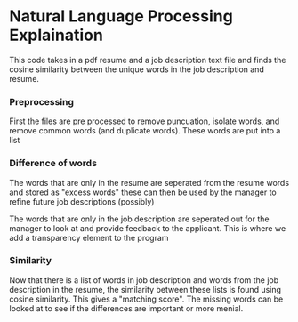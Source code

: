 # Natural Language Processing Explaination

This code takes in a pdf resume and a job description text file and finds the cosine similarity between the unique words in the job description and resume.

### Preprocessing
First the files are pre processed to remove puncuation, isolate words, and remove common words (and duplicate words). These words are put into a list

### Difference of words
The words that are only in the resume are seperated from the resume words and stored as "excess words" these can then be used by the manager to refine future job descriptions (possibly)

The words that are only in the job description are seperated out for the manager to look at and provide feedback to the applicant. This is where we add a transparency element to the program

### Similarity

Now that there is a list of words in job description and words from the job description in the resume, the similarity between these lists is found using cosine similarity. This gives a "matching score".
The missing words can be looked at to see if the differences are important or more menial.

